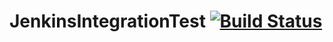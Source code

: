 JenkinsIntegrationTest [![Build Status](https://travis-ci.org/valereColleville/JenkinsIntegrationTest.svg?branch=master)](https://travis-ci.org/valereColleville/JenkinsIntegrationTest)
======================
